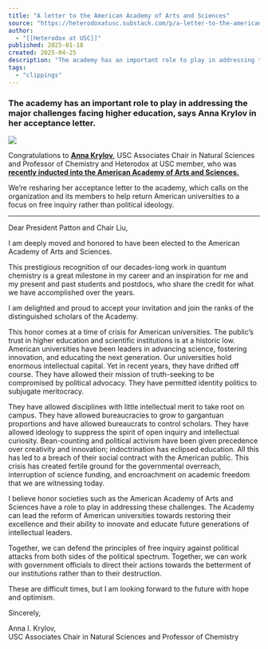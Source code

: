 ```yaml
---
title: "A letter to the American Academy of Arts and Sciences"
source: "https://heterodoxatusc.substack.com/p/a-letter-to-the-american-academy?publication_id=2113111&post_id=162099963&isFreemail=true&r=7br8e&triedRedirect=true"
author:
  - "[[Heterodox at USC]]"
published: 2025-01-18
created: 2025-04-25
description: "The academy has an important role to play in addressing the major challenges facing higher education, says Anna Krylov in her acceptance letter."
tags:
  - "clippings"
---
```

### The academy has an important role to play in addressing the major challenges facing higher education, says Anna Krylov in her acceptance letter.

![](https://substackcdn.com/image/fetch/w_424)

Congratulations to **[Anna Krylov](https://dornsife.usc.edu/profile/anna-krylov/)**, USC Associates Chair in Natural Sciences and Professor of Chemistry and Heterodox at USC member, who was **[recently inducted into the American Academy of Arts and Sciences.](https://dornsife.usc.edu/news/stories/anna-krylov-inducted-into-american-academy-of-arts-and-sciences/)**

We’re resharing her acceptance letter to the academy, which calls on the organization and its members to help return American universities to a focus on free inquiry rather than political ideology.

---

Dear President Patton and Chair Liu,

I am deeply moved and honored to have been elected to the American Academy of Arts and Sciences.

This prestigious recognition of our decades-long work in quantum chemistry is a great milestone in my career and an inspiration for me and my present and past students and postdocs, who share the credit for what we have accomplished over the years.

I am delighted and proud to accept your invitation and join the ranks of the distinguished scholars of the Academy.

This honor comes at a time of crisis for American universities. The public’s trust in higher education and scientific institutions is at a historic low. American universities have been leaders in advancing science, fostering innovation, and educating the next generation. Our universities hold enormous intellectual capital. Yet in recent years, they have drifted off course. They have allowed their mission of truth-seeking to be compromised by political advocacy. They have permitted identity politics to subjugate meritocracy.

They have allowed disciplines with little intellectual merit to take root on campus. They have allowed bureaucracies to grow to gargantuan proportions and have allowed bureaucrats to control scholars. They have allowed ideology to suppress the spirit of open inquiry and intellectual curiosity. Bean-counting and political activism have been given precedence over creativity and innovation; indoctrination has eclipsed education. All this has led to a breach of their social contract with the American public. This crisis has created fertile ground for the governmental overreach, interruption of science funding, and encroachment on academic freedom that we are witnessing today.

I believe honor societies such as the American Academy of Arts and Sciences have a role to play in addressing these challenges. The Academy can lead the reform of American universities towards restoring their excellence and their ability to innovate and educate future generations of intellectual leaders.

Together, we can defend the principles of free inquiry against political attacks from both sides of the political spectrum. Together, we can work with government officials to direct their actions towards the betterment of our institutions rather than to their destruction.

These are difficult times, but I am looking forward to the future with hope and optimism.

Sincerely,

Anna I. Krylov,  
USC Associates Chair in Natural Sciences and Professor of Chemistry
